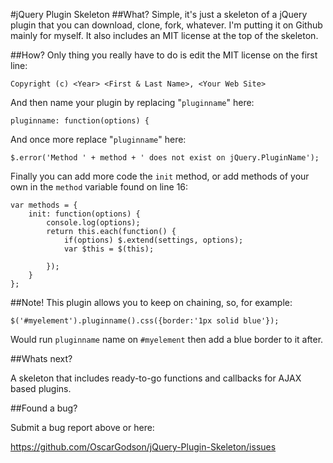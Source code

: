 #jQuery Plugin Skeleton
##What?
Simple, it's just a skeleton of a jQuery plugin that you can download, clone, fork, whatever. I'm putting it on Github mainly for myself. It also includes an MIT license at the top of the skeleton.

##How?
Only thing you really have to do is edit the MIT license on the first line:

    Copyright (c) <Year> <First & Last Name>, <Your Web Site>

And then name your plugin by replacing "`pluginname`" here:

    pluginname: function(options) {
    
And once more replace "`pluginname`" here:

    $.error('Method ' + method + ' does not exist on jQuery.PluginName');

Finally you can add more code the `init` method, or add methods of your own in the `method` variable
found on line 16:

    var methods = {
    	init: function(options) {
			console.log(options);
			return this.each(function() {
				if(options) $.extend(settings, options);
				var $this = $(this);
				
			});
		}
	};

##Note!
This plugin allows you to keep on chaining, so, for example:

    $('#myelement').pluginname().css({border:'1px solid blue'});

Would run `pluginname` name on `#myelement` then add a blue border to it after.

##Whats next?

A skeleton that includes ready-to-go functions and callbacks for AJAX based plugins.

##Found a bug? 

Submit a bug report above or here: 

<https://github.com/OscarGodson/jQuery-Plugin-Skeleton/issues>